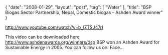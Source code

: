 {
   "date": "2008-01-29",
   "layout": "post",
   "tag": [
      "Water"
   ],
   "title": "BSP Biogas Sector Partnership, Nepal, Domestic biogas - Ashden Award winner"
}

http://www.youtube.com/watch?v=b_lZTSJ47rI  

This video can be downloaded here: http://www.ashdenawards.org/winners/bsp BSP won an Ashden Award for Sustainable Energy in 2005. You can follow us on: Face...